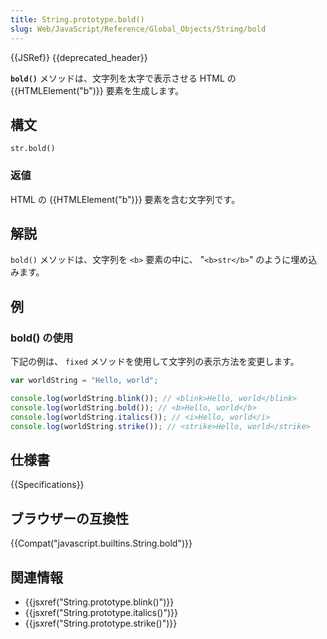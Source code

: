 ```yaml
---
title: String.prototype.bold()
slug: Web/JavaScript/Reference/Global_Objects/String/bold
---
```


{{JSRef}} {{deprecated_header}}

**`bold()`** メソッドは、文字列を太字で表示させる HTML の {{HTMLElement("b")}} 要素を生成します。

## 構文

```
str.bold()
```

### 返値

HTML の {{HTMLElement("b")}} 要素を含む文字列です。

## 解説

`bold()` メソッドは、文字列を `<b>` 要素の中に、 "`<b>str</b>`" のように埋め込みます。

## 例

### bold() の使用

下記の例は、 `fixed` メソッドを使用して文字列の表示方法を変更します。

```js
var worldString = "Hello, world";

console.log(worldString.blink()); // <blink>Hello, world</blink>
console.log(worldString.bold()); // <b>Hello, world</b>
console.log(worldString.italics()); // <i>Hello, world</i>
console.log(worldString.strike()); // <strike>Hello, world</strike>
```

## 仕様書

{{Specifications}}

## ブラウザーの互換性

{{Compat("javascript.builtins.String.bold")}}

## 関連情報

- {{jsxref("String.prototype.blink()")}}
- {{jsxref("String.prototype.italics()")}}
- {{jsxref("String.prototype.strike()")}}
